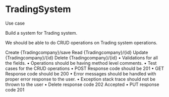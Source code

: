 # TradingSystem

Use case 

Build a system for Trading system.

We should be able to do CRUD operations on Trading system operations.

Create {Tradingcompany}/save
Read {Tradingcompany}/{id}
Update {Tradingcompany}/{id}
Delete {Tradingcompany}/{id}
•	Validations for all the fields.
•	Operations should be having method level comments.
•	Test cases for the CRUD operations
•	POST Response code should be 201
•	GET Response code should be 200
•	Error messages should be handled with proper error response to the user.
• Exception stack trace should not be thrown to the user
•	Delete response code 202 Accepted
•	PUT response code 201

